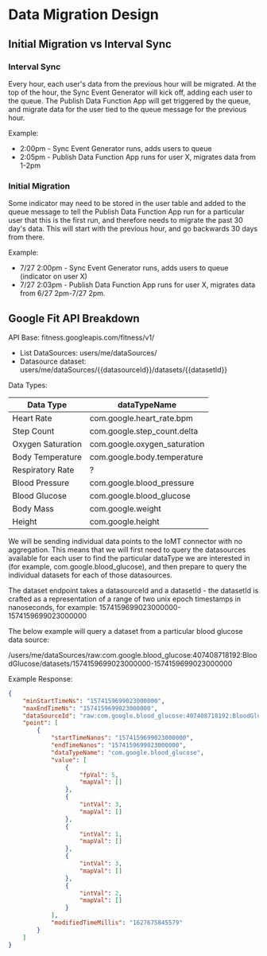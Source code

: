 # Data Migration Design

## Initial Migration vs Interval Sync

### Interval Sync

Every hour, each user's data from the previous hour will be migrated.  At the top of the hour, the Sync Event Generator will kick off, adding each user to the queue.  The Publish Data Function App will get triggered by the queue, and migrate data for the user tied to the queue message for the previous hour.

Example:

* 2:00pm - Sync Event Generator runs, adds users to queue
* 2:05pm - Publish Data Function App runs for user X, migrates data from 1-2pm

### Initial Migration

Some indicator may need to be stored in the user table and added to the queue message to tell the Publish Data Function App run for a particular user that this is the first run, and therefore needs to migrate the past 30 day's data.  This will start with the previous hour, and go backwards 30 days from there.

Example:

* 7/27 2:00pm - Sync Event Generator runs, adds users to queue (indicator on user X)
* 7/27 2:03pm - Publish Data Function App runs for user X, migrates data from 6/27 2pm-7/27 2pm.

## Google Fit API Breakdown

API Base: fitness.googleapis.com/fitness/v1/

* List DataSources: users/me/dataSources/
* Datasource dataset: users/me/dataSources/{{datasourceId}}/datasets/{{datasetId}}

Data Types:

| Data   Type       | dataTypeName                 |
|-------------------|------------------------------|
| Heart Rate        | com.google.heart_rate.bpm    |
| Step Count        | com.google.step_count.delta  |
| Oxygen Saturation | com.google.oxygen_saturation |
| Body Temperature  | com.google.body.temperature  |
| Respiratory Rate  | ?                            |
| Blood Pressure    | com.google.blood_pressure    |
| Blood Glucose     | com.google.blood_glucose     |
| Body Mass         | com.google.weight            |
| Height            | com.google.height            |

We will be sending individual data points to the IoMT connector with no aggregation.  This means that we will first need to query the datasources available for each user to find the particular dataType we are interested in (for example, com.google.blood_glucose), and then prepare to query the individual datasets for each of those datasources.

The dataset endpoint takes a datasourceId and a datasetId - the datasetId is crafted as a representation of a range of two unix epoch timestamps in nanoseconds, for example: 1574159699023000000-1574159699023000000

The below example will query a dataset from a particular blood glucose data source:

/users/me/dataSources/raw:com.google.blood_glucose:407408718192:BloodGlucose/datasets/1574159699023000000-1574159699023000000

Example Response:

```json
{
    "minStartTimeNs": "1574159699023000000",
    "maxEndTimeNs": "1574159699023000000",
    "dataSourceId": "raw:com.google.blood_glucose:407408718192:BloodGlucose",
    "point": [
        {
            "startTimeNanos": "1574159699023000000",
            "endTimeNanos": "1574159699023000000",
            "dataTypeName": "com.google.blood_glucose",
            "value": [
                {
                    "fpVal": 5,
                    "mapVal": []
                },
                {
                    "intVal": 3,
                    "mapVal": []
                },
                {
                    "intVal": 1,
                    "mapVal": []
                },
                {
                    "intVal": 3,
                    "mapVal": []
                },
                {
                    "intVal": 2,
                    "mapVal": []
                }
            ],
            "modifiedTimeMillis": "1627675845579"
        }
    ]
}
```
